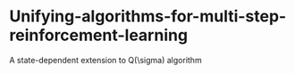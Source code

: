# Unifying-algorithms-for-multi-step-reinforcement-learning
A state-dependent extension to Q(\sigma) algorithm
